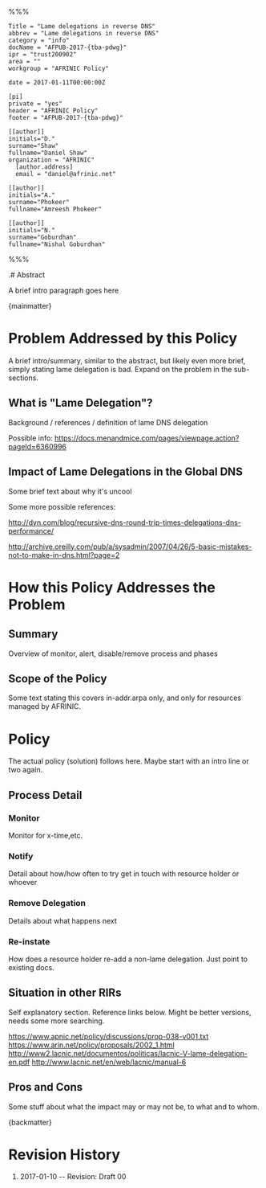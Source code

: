 %%%

    Title = "Lame delegations in reverse DNS"
    abbrev = "Lame delegations in reverse DNS"
    category = "info"
    docName = "AFPUB-2017-{tba-pdwg}"
    ipr = "trust200902"
    area = ""
    workgroup = "AFRINIC Policy"
    
    date = 2017-01-11T00:00:00Z

    [pi]
    private = "yes"
    header = "AFRINIC Policy"
    footer = "AFPUB-2017-{tba-pdwg}"
    
    [[author]]
    initials="D."
    surname="Shaw"
    fullname="Daniel Shaw"
    organization = "AFRINIC"
      [author.address]
      email = "daniel@afrinic.net"

    [[author]]
    initials="A."
    surname="Phokeer"
    fullname="Amreesh Phokeer"

    [[author]]
    initials="N."
    surname="Goburdhan"
    fullname="Nishal Goburdhan"

%%%

.# Abstract

A brief intro paragraph goes here

{mainmatter}

# Problem Addressed by this Policy

A brief intro/summary, similar to the abstract, but likely even more brief, simply stating lame delegation is bad. Expand on the problem in the sub-sections.

## What is "Lame Delegation"?

Background / references / definition of lame DNS delegation

Possible info: https://docs.menandmice.com/pages/viewpage.action?pageId=6360996

## Impact of Lame Delegations in the Global DNS

Some brief text about why it's uncool

Some more possible references:

http://dyn.com/blog/recursive-dns-round-trip-times-delegations-dns-performance/

http://archive.oreilly.com/pub/a/sysadmin/2007/04/26/5-basic-mistakes-not-to-make-in-dns.html?page=2


# How this Policy Addresses the Problem

## Summary

Overview of monitor, alert, disable/remove process and phases

## Scope of the Policy

Some text stating this covers in-addr.arpa only, and only for resources managed by AFRINIC.


# Policy

The actual policy (solution) follows here. Maybe start with an intro line or two again.

## Process Detail

### Monitor

Monitor for x-time,etc.

### Notify

Detail about how/how often to try get in touch with resource holder or whoever

### Remove Delegation

Details about what happens next

### Re-instate

How does a resource holder re-add a non-lame delegation. Just point to existing docs.

## Situation in other RIRs

Self explanatory section. Reference links below. Might be better versions, needs some more searching.

https://www.apnic.net/policy/discussions/prop-038-v001.txt
https://www.arin.net/policy/proposals/2002_1.html
http://www2.lacnic.net/documentos/politicas/lacnic-V-lame-delegation-en.pdf
http://www.lacnic.net/en/web/lacnic/manual-6

## Pros and Cons

Some stuff about what the impact may or may not be, to what and to whom.


{backmatter}

# Revision History

 1. 2017-01-10 -- Revision: Draft 00

